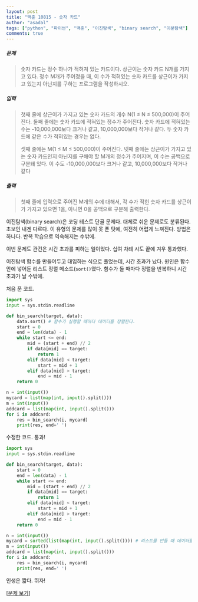 ```yaml
---
layout: post
title: "백준 10815 - 숫자 카드"
author: "asadal"
tags: ["python", "파이썬", "백준", "이진탐색", "binary search", "이분탐색"]
comments: true
---
```


##### 문제

>숫자 카드는 정수 하나가 적혀져 있는 카드이다. 상근이는 숫자 카드 N개를 가지고 있다. 정수 M개가 주어졌을 때, 이 수가 적혀있는 숫자 카드를 상근이가 가지고 있는지 아닌지를 구하는 프로그램을 작성하시오.

##### 입력

>첫째 줄에 상근이가 가지고 있는 숫자 카드의 개수 N(1 ≤ N ≤ 500,000)이 주어진다. 둘째 줄에는 숫자 카드에 적혀있는 정수가 주어진다. 숫자 카드에 적혀있는 수는 -10,000,000보다 크거나 같고, 10,000,000보다 작거나 같다. 두 숫자 카드에 같은 수가 적혀있는 경우는 없다.
>
>셋째 줄에는 M(1 ≤ M ≤ 500,000)이 주어진다. 넷째 줄에는 상근이가 가지고 있는 숫자 카드인지 아닌지를 구해야 할 M개의 정수가 주어지며, 이 수는 공백으로 구분돼 있다. 이 수도 -10,000,000보다 크거나 같고, 10,000,000보다 작거나 같다

##### 출력

>첫째 줄에 입력으로 주어진 M개의 수에 대해서, 각 수가 적힌 숫자 카드를 상근이가 가지고 있으면 1을, 아니면 0을 공백으로 구분해 출력한다.

이진탐색(binary search)은 코딩 테스트 단골 문제다. 대체로 쉬운 문제로도 분류된다. 초보인 내겐 다르다. 이 유형의 문제를 많이 못 푼 탓에, 여전히 어렵게 느껴진다. 방법은 하나다. 반복 학습으로 익숙해지는 수밖에.

이번 문제도 관건은 시간 초과를 피하는 일이었다. 십여 차례 시도 끝에 겨우 통과했다. 

이진탐색 함수를 만들어두고 대입하는 식으로 풀었는데, 시간 초과가 났다. 원인은 함수 안에 넣어둔 리스트 정렬 메소드(`sort()`였다. 함수가 돌 때마다 정렬을 반복하니 시간 초과가 날 수밖에.

처음 푼 코드.

```python
import sys
input = sys.stdin.readline

def bin_search(target, data):
    data.sort() # 함수가 실행할 때마다 데이터를 정렬한다.
    start = 0
    end = len(data) - 1
    while start <= end:
        mid = (start + end) // 2
        if data[mid] == target:
            return 1
        elif data[mid] < target:
            start = mid + 1
        elif data[mid] > target:
            end = mid - 1
    return 0

n = int(input())
mycard = list(map(int, input().split()))
m = int(input())
addcard = list(map(int, input().split()))
for i in addcard:
    res = bin_search(i, mycard)
    print(res, end=' ')
```

수정한 코드. 통과!

```python
import sys
input = sys.stdin.readline

def bin_search(target, data):
    start = 0
    end = len(data) - 1
    while start <= end:
        mid = (start + end) // 2
        if data[mid] == target:
            return 1
        elif data[mid] < target:
            start = mid + 1
        elif data[mid] > target:
            end = mid - 1
    return 0

n = int(input())
mycard = sorted(list(map(int, input().split()))) # 리스트를 만들 때 데이터를 정렬해준다.
m = int(input())
addcard = list(map(int, input().split()))
for i in addcard:
    res = bin_search(i, mycard)
    print(res, end=' ')
```

인생은 짧다. 뛰자!

[[문제 보기](https://www.acmicpc.net/problem/10815)]